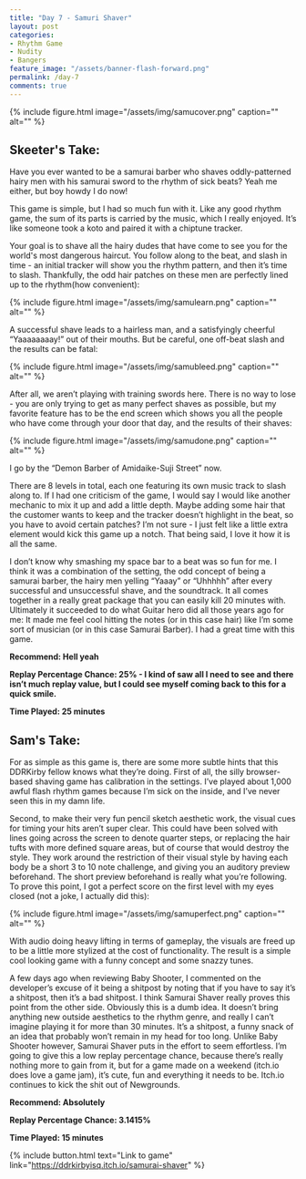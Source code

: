 ```yaml
---
title: "Day 7 - Samuri Shaver"
layout: post
categories:
- Rhythm Game
- Nudity
- Bangers
feature_image: "/assets/banner-flash-forward.png"
permalink: /day-7
comments: true
---
```


{% include figure.html image="/assets/img/samucover.png" caption="" alt="" %}

## Skeeter's Take:

Have you ever wanted to be a samurai barber who shaves oddly-patterned hairy men with his samurai sword to the rhythm of sick beats? Yeah me either, but boy howdy I do now! 

This game is simple, but I had so much fun with it. Like any good rhythm game, the sum of its parts is carried by the music, which I really enjoyed. It’s like someone took a koto and paired it with a chiptune tracker. 

Your goal is to shave all the hairy dudes that have come to see you for the world's most dangerous haircut. 
You follow along to the beat, and slash in time - an initial tracker will show you the rhythm pattern, and then it’s time to slash. Thankfully, the odd hair patches on these men are perfectly lined up to the rhythm(how convenient):

{% include figure.html image="/assets/img/samulearn.png" caption="" alt="" %}

A successful shave leads to a hairless man, and a satisfyingly cheerful “Yaaaaaaaay!” out of their mouths. 
But be careful, one off-beat slash and the results can be fatal: 

{% include figure.html image="/assets/img/samubleed.png" caption="" alt="" %}

After all, we aren’t playing with training swords here. There is no way to lose - you are only trying to get as many perfect shaves as possible, but my favorite feature has to be the end screen which shows you all the people who have come through your door that day, and the results of their shaves: 

{% include figure.html image="/assets/img/samudone.png" caption="" alt="" %}

I go by the “Demon Barber of Amidaike-Suji Street” now.

There are 8 levels in total, each one featuring its own music track to slash along to. If I had one criticism of the game, I would say I would like another mechanic to mix it up and add a little depth. Maybe adding some hair that the customer wants to keep and the tracker doesn’t highlight in the beat, so you have to avoid certain patches? I’m not sure - I just felt like a little extra element would kick this game up a notch. That being said, I love it how it is all the same. 

I don’t know why smashing my space bar to a beat was so fun for me. I think it was a combination of the setting, the odd concept of being a samurai barber, the hairy men yelling “Yaaay” or “Uhhhhh” after every successful and unsuccessful shave, and the soundtrack. It all comes together in a really great package that you can easily kill 20 minutes with. Ultimately it succeeded to do what Guitar hero did all those years ago for me: It made me feel cool hitting the notes (or in this case hair) like I’m some sort of musician (or in this case Samurai Barber). I had a great time with this game.

**Recommend: Hell yeah**

**Replay Percentage Chance: 25% - I kind of saw all I need to see and there isn’t much replay value, but I could see myself coming back to this for a quick smile.**

**Time Played: 25 minutes**

## Sam's Take:

For as simple as this game is, there are some more subtle hints that this DDRKirby fellow knows what they’re doing. First of all, the silly browser-based shaving game has calibration in the settings. I’ve played about 1,000 awful flash rhythm games because I’m sick on the inside, and I’ve never seen this in my damn life.

Second, to make their very fun pencil sketch aesthetic work, the visual cues for timing your hits aren’t super clear. This could have been solved with lines going across the screen to denote quarter steps, or replacing the hair tufts with more defined square areas, but of course that would destroy the style. They work around the restriction of their visual style by having each body be a short 3 to 10 note challenge, and giving you an auditory preview beforehand. The short preview beforehand is really what you’re following. To prove this point, I got a perfect score on the first level with my eyes closed (not a joke, I actually did this):

{% include figure.html image="/assets/img/samuperfect.png" caption="" alt="" %}

With audio doing heavy lifting in terms of gameplay, the visuals are freed up to be a little more stylized at the cost of functionality. The result is a simple cool looking game with a funny concept and some snazzy tunes.

A few days ago when reviewing Baby Shooter, I commented on the developer’s excuse of it being a shitpost by noting that if you have to say it’s a shitpost, then it’s a bad shitpost. I think Samurai Shaver really proves this point from the other side. Obviously this is a dumb idea. It doesn’t bring anything new outside aesthetics to the rhythm genre, and really I can’t imagine playing it for more than 30 minutes. It’s a shitpost, a funny snack of an idea that probably won’t remain in my head for too long. Unlike Baby Shooter however, Samurai Shaver puts in the effort to seem effortless. I’m going to give this a low replay percentage chance, because there’s really nothing more to gain from it, but for a game made on a weekend (itch.io does love a game jam), it’s cute, fun and everything it needs to be. Itch.io continues to kick the shit out of Newgrounds.

**Recommend: Absolutely**

**Replay Percentage Chance: 3.1415%**

**Time Played: 15 minutes**

{% include button.html text="Link to game" link="https://ddrkirbyisq.itch.io/samurai-shaver" %}